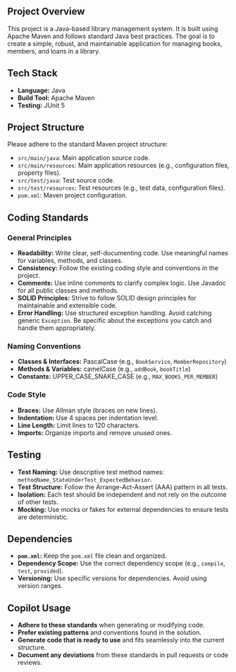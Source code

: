 ## Project Overview

This project is a Java-based library management system. It is built using Apache Maven and follows standard Java best practices. The goal is to create a simple, robust, and maintainable application for managing books, members, and loans in a library.

## Tech Stack

- **Language:** Java
- **Build Tool:** Apache Maven
- **Testing:** JUnit 5

## Project Structure

Please adhere to the standard Maven project structure:

- `src/main/java`: Main application source code.
- `src/main/resources`: Main application resources (e.g., configuration files, property files).
- `src/test/java`: Test source code.
- `src/test/resources`: Test resources (e.g., test data, configuration files).
- `pom.xml`: Maven project configuration.

## Coding Standards

### General Principles

- **Readability:** Write clear, self-documenting code. Use meaningful names for variables, methods, and classes.
- **Consistency:** Follow the existing coding style and conventions in the project.
- **Comments:** Use inline comments to clarify complex logic. Use Javadoc for all public classes and methods.
- **SOLID Principles:** Strive to follow SOLID design principles for maintainable and extensible code.
- **Error Handling:** Use structured exception handling. Avoid catching generic `Exception`. Be specific about the exceptions you catch and handle them appropriately.

### Naming Conventions

- **Classes & Interfaces:** PascalCase (e.g., `BookService`, `MemberRepository`)
- **Methods & Variables:** camelCase (e.g., `addBook`, `bookTitle`)
- **Constants:** UPPER_CASE_SNAKE_CASE (e.g., `MAX_BOOKS_PER_MEMBER`)

### Code Style

- **Braces:** Use Allman style (braces on new lines).
- **Indentation:** Use 4 spaces per indentation level.
- **Line Length:** Limit lines to 120 characters.
- **Imports:** Organize imports and remove unused ones.

## Testing

- **Test Naming:** Use descriptive test method names: `methodName_StateUnderTest_ExpectedBehavior`.
- **Test Structure:** Follow the Arrange-Act-Assert (AAA) pattern in all tests.
- **Isolation:** Each test should be independent and not rely on the outcome of other tests.
- **Mocking:** Use mocks or fakes for external dependencies to ensure tests are deterministic.

## Dependencies

- **`pom.xml`:** Keep the `pom.xml` file clean and organized.
- **Dependency Scope:** Use the correct dependency scope (e.g., `compile`, `test`, `provided`).
- **Versioning:** Use specific versions for dependencies. Avoid using version ranges.

## Copilot Usage

- **Adhere to these standards** when generating or modifying code.
- **Prefer existing patterns** and conventions found in the solution.
- **Generate code that is ready to use** and fits seamlessly into the current structure.
- **Document any deviations** from these standards in pull requests or code reviews.
